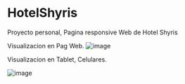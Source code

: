 # HotelShyris
Proyecto personal, Pagina responsive Web de Hotel Shyris

Visualizacion en Pag Web.
![image](https://user-images.githubusercontent.com/64606953/201457300-7ce13ed7-71d4-4ba1-ac88-7dca0db0878b.png)

Visualizacion en Tablet, Celulares. 

![image](https://user-images.githubusercontent.com/64606953/201457365-e4dbfced-8712-4b60-9f92-f1cee2b441c7.png)

